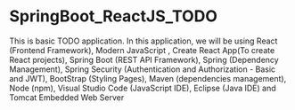 # SpringBoot_ReactJS_TODO

This is basic TODO application.
In this application, we will be using React (Frontend Framework), Modern JavaScript , Create React App(To create React projects),  Spring Boot (REST API Framework), Spring (Dependency Management), Spring Security (Authentication and Authorization - Basic and JWT), BootStrap (Styling Pages), Maven (dependencies management), Node (npm), Visual Studio Code (JavaScript IDE), Eclipse (Java IDE) and Tomcat Embedded Web Server
